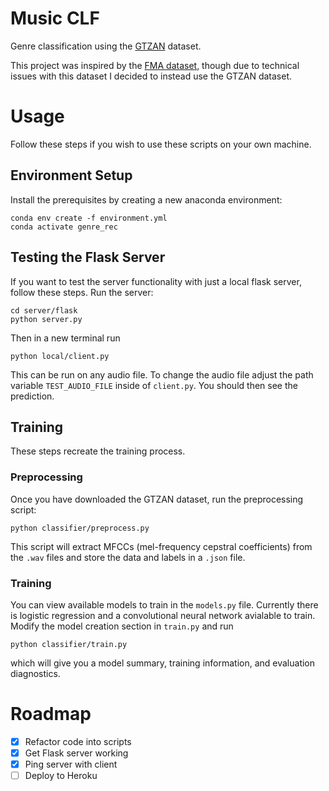 # Music CLF
Genre classification using the [GTZAN](http://marsyas.info/downloads/datasets.html) dataset.

This project was inspired by the [FMA dataset](https://github.com/mdeff/fma), though due to 
technical issues with this dataset I decided to instead use the GTZAN dataset.

# Usage

Follow these steps if you wish to use these scripts on your own machine.

## Environment Setup

Install the prerequisites by creating a new anaconda environment:

	conda env create -f environment.yml
	conda activate genre_rec

## Testing the Flask Server

If you want to test the server functionality with just a local flask server, follow these steps. Run the server:

	cd server/flask
	python server.py

Then in a new terminal run 

	python local/client.py

This can be run on any audio file. To change the audio file adjust the path variable `TEST_AUDIO_FILE` inside of `client.py`. You should then see the prediction.

## Training

These steps recreate the training process.

### Preprocessing

Once you have downloaded the GTZAN dataset, run the preprocessing script:

	python classifier/preprocess.py

This script will extract MFCCs (mel-frequency cepstral coefficients) from the `.wav` files and store the 
data and labels in a `.json` file.

### Training

You can view available models to train in the `models.py` file.
Currently there is logistic regression and a convolutional neural network avialable to train.
Modify the model creation section in `train.py` and run

	python classifier/train.py

which will give you a model summary, training information, and evaluation diagnostics. 

# Roadmap

- [x] Refactor code into scripts
- [x] Get Flask server working
- [x] Ping server with client
- [  ] Deploy to Heroku
